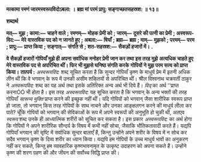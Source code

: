 **मत्कामा रमणं जारमस्वरूपविदोऽबला: ।** **ब्रह्म मां परमं प्रापु: सङ्गाच्छतसहस्रश: ॥ १३॥** 

**शब्दार्थ** 

**मत्—** **मुझ** **; कामा:—** **चाहने वाले** **; रमणम्—** **मोहक प्रेमी को** **; जारम्—** **दूसरे की पत्नी का प्रेमी** **; अस्वरूप-विद:—** **मेरे** **वास्तविक पद को न जानते हुए** **; अबला:—** **षियाँ** **; ब्रह्म—** **ब्रह्म** **; माम्—** **मुझको** **; परमम्—** **परम** **; प्रापु:—** **प्राप्त किया** **; सङ्गात्—** **संगति से** **; शत-सहस्रश:—** **सैकड़ों हजारों में।** **.** 

**वे सैकड़ों हजारों गोपियाँ मुझे ही अपना सर्वाधिक मनोहर प्रेमी जान कर तथा इस तरह मुझे** **अत्यधिक चाहते हुए मेरे वास्तविक पद से अपरिचित थीं। फिर भी मुझसे घनिष्ठ संगति करके** **गोपियों ने मुझ परम सत्य को प्राप्त किया।** **तात्पर्य :** *अस्वरूपविद:* शब्द सूचित करता है कि सुन्दर गोपियाँ कृष्ण के माधुर्य प्रेम में इतनी अधिक लीन थीं कि वे भगवान् के रूप में उनकी असीम शकि्तयों से अपरिचित थीं। श्रील विश्वनाथ चक्रवर्ती ठाकुर ने *अस्वरूपविद:* शब्द का यह अर्थ तथा इसके अतिरिक्त अन्य अर्थ भी दिये हैं। *विद्*  का अर्थ ''प्राप्त करनाÓÓ भी होता है। इस तरह *अस्वरूपविद:* यह सूचित करता है कि भगवान् के अन्य भक्तों की तरह गोपियाँ *सारूप्य मुक्ति* प्राप्त करने की इच्छुक नहीं थीं। यदि गोपियों को भगवान् जैसा शारीरिक स्वरूप प्राप्त हो जाता, तो भगवान् किस तरह गोपियों के साथ नाचने और उनका आङ्क्षलगन करने की माधुर्य लीला कर पाते? चूँकि गोपियों को भगवान् की सेविकाओं के रूप में अपने स्वरूपों की अनुभूति हो चुकी थी, अतएव *स्वरूप* शब्द उनके ही आध्यात्मिक शरीरों को सूचित कर सकता है। इस प्रकार *अस्वरूपविद:* का अर्थ होगा कि गोपियों ने अपने शारीरिक सौन्दर्य के विषय में कभी नहीं सोचा, जैसाकि भौतिकतावादी करते हैं। यद्यपि गोपियाँ भगवान् की सृष्टि में सर्वाधिक सुन्दर बालाएँ हैं, किन्तु उन्होंने अपने शरीर के विषय में न सोच कर सदैव भगवान् कृष्ण के दिव्य शरीर का ध्यान किया। यद्यपि हम गोपियों के उच्च माधुर्य भावों का अनुकरण नहीं कर सकते, किन्तु हम व्यावहारिक कृष्णभावनामृत के उत्कृष्ट उदाहरण को अपना सकते हैं। उन्होंने कृष्ण की शरण ग्रहण की और जीवन की सर्वोच्च सिद्धि प्राप्त की।  
